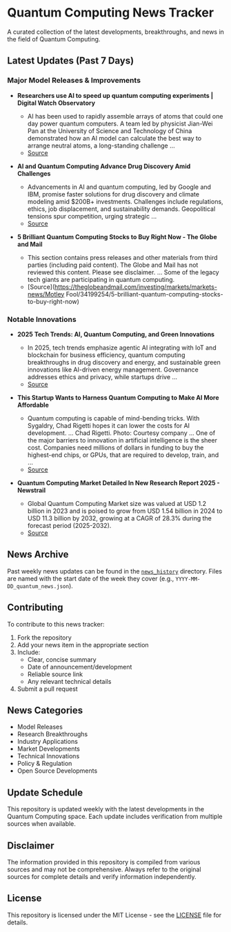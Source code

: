 # Quantum Computing News Tracker

A curated collection of the latest developments, breakthroughs, and news in the field of Quantum Computing.

## Latest Updates (Past 7 Days)


### Major Model Releases & Improvements

- **Researchers use AI to speed up quantum computing experiments | Digital Watch Observatory**
  - AI has been used to rapidly assemble arrays of atoms that could one day power quantum computers. A team led by physicist Jian-Wei Pan at the University of Science and Technology of China demonstrated how an AI model can calculate the best way to arrange neutral atoms, a long-standing challenge ...
  - [Source](https://dig.watch/updates/researchers-use-ai-to-speed-up-quantum-computing-experiments)

- **AI and Quantum Computing Advance Drug Discovery Amid Challenges**
  - Advancements in AI and quantum computing, led by Google and IBM, promise faster solutions for drug discovery and climate modeling amid $200B+ investments. Challenges include regulations, ethics, job displacement, and sustainability demands. Geopolitical tensions spur competition, urging strategic ...
  - [Source](https://webpronews.com/ai-and-quantum-computing-advance-drug-discovery-amid-challenges)

- **5 Brilliant Quantum Computing Stocks to Buy Right Now - The Globe and Mail**
  - This section contains press releases and other materials from third parties (including paid content). The Globe and Mail has not reviewed this content. Please see disclaimer. ... Some of the legacy tech giants are participating in quantum computing.
  - [Source](https://theglobeandmail.com/investing/markets/markets-news/Motley Fool/34199254/5-brilliant-quantum-computing-stocks-to-buy-right-now)

### Notable Innovations

- **2025 Tech Trends: AI, Quantum Computing, and Green Innovations**
  - In 2025, tech trends emphasize agentic AI integrating with IoT and blockchain for business efficiency, quantum computing breakthroughs in drug discovery and energy, and sustainable green innovations like AI-driven energy management. Governance addresses ethics and privacy, while startups drive ...
  - [Source](https://www.webpronews.com/2025-tech-trends-ai-quantum-computing-and-green-innovations/)

- **This Startup Wants to Harness Quantum Computing to Make AI More Affordable**
  - Quantum computing is capable of mind-bending tricks. With Sygaldry, Chad Rigetti hopes it can lower the costs for AI development. ... Chad Rigetti. Photo: Courtesy company ... One of the major barriers to innovation in artificial intelligence is the sheer cost. Companies need millions of dollars in funding to buy the highest-end chips, or GPUs, that are required to develop, train, and ...
  - [Source](https://www.inc.com/claire-cameron/this-startup-wants-to-harness-quantum-computing-to-make-ai-more-affordable/91221377)

- **Quantum Computing Market Detailed In New Research Report 2025 - Newstrail**
  - Global Quantum Computing Market size was valued at USD 1.2 billion in 2023 and is poised to grow from USD 1.54 billion in 2024 to USD 11.3 billion by 2032, growing at a CAGR of 28.3% during the forecast period (2025-2032).
  - [Source](https://newstrail.com/quantum-computing-market-detailed-in-new-research-report-2025-2)


## News Archive

Past weekly news updates can be found in the [`news_history`](./news_history/) directory. Files are named with the start date of the week they cover (e.g., `YYYY-MM-DD_quantum_news.json`).

## Contributing

To contribute to this news tracker:
1. Fork the repository
2. Add your news item in the appropriate section
3. Include:
   - Clear, concise summary
   - Date of announcement/development
   - Reliable source link
   - Any relevant technical details
4. Submit a pull request

## News Categories

- Model Releases
- Research Breakthroughs
- Industry Applications
- Market Developments
- Technical Innovations
- Policy & Regulation
- Open Source Developments

## Update Schedule

This repository is updated weekly with the latest developments in the Quantum Computing space. Each update includes verification from multiple sources when available.

## Disclaimer

The information provided in this repository is compiled from various sources and may not be comprehensive. Always refer to the original sources for complete details and verify information independently.

## License

This repository is licensed under the MIT License - see the [LICENSE](LICENSE) file for details.
